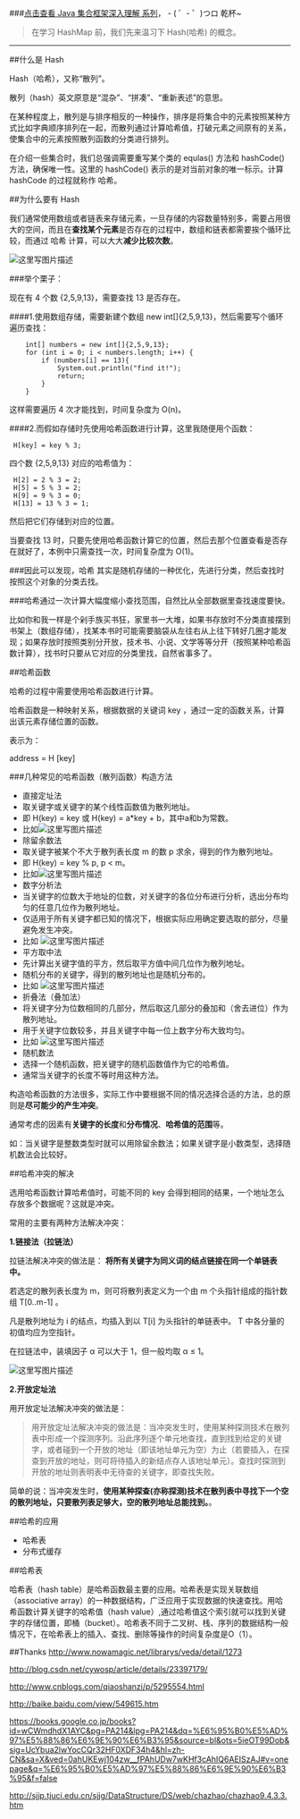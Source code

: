 ###[点击查看 Java 集合框架深入理解 系列](http://blog.csdn.net/u011240877/article/category/6447444)， - ( ゜- ゜)つロ 乾杯~ 

>在学习 HashMap 前，我们先来温习下 Hash(哈希) 的概念。

-------------
##什么是 Hash

Hash（哈希），又称“散列”。

散列（hash）英文原意是“混杂”、“拼凑”、“重新表述”的意思。

在某种程度上，散列是与排序相反的一种操作，排序是将集合中的元素按照某种方式比如字典顺序排列在一起，而散列通过计算哈希值，打破元素之间原有的关系，使集合中的元素按照散列函数的分类进行排列。

在介绍一些集合时，我们总强调需要重写某个类的 equlas() 方法和 hashCode() 方法，确保唯一性。这里的 hashCode() 表示的是对当前对象的唯一标示。计算 hashCode 的过程就称作 哈希。

##为什么要有 Hash

我们通常使用数组或者链表来存储元素，一旦存储的内容数量特别多，需要占用很大的空间，而且在**查找某个元素**是否存在的过程中，数组和链表都需要挨个循环比较，而通过 哈希 计算，可以大大**减少比较次数**。

![这里写图片描述](http://img.blog.csdn.net/20161026174147384)

###举个栗子：

现在有 4 个数 {2,5,9,13}，需要查找 13 是否存在。

####1.使用数组存储，需要新建个数组 new int[]{2,5,9,13}，然后需要写个循环遍历查找：

        int[] numbers = new int[]{2,5,9,13};
        for (int i = 0; i < numbers.length; i++) {
            if (numbers[i] == 13){
                System.out.println("find it!");
                return;
            }
        }

这样需要遍历 4 次才能找到，时间复杂度为 O(n)。

####2.而假如存储时先使用哈希函数进行计算，这里我随便用个函数：

     H[key] = key % 3;

四个数 {2,5,9,13} 对应的哈希值为：

     H[2] = 2 % 3 = 2;
     H[5] = 5 % 3 = 2;
     H[9] = 9 % 3 = 0;
     H[13] = 13 % 3 = 1;

然后把它们存储到对应的位置。

当要查找 13 时，只要先使用哈希函数计算它的位置，然后去那个位置查看是否存在就好了，本例中只需查找一次，时间复杂度为 O(1)。

###因此可以发现，哈希 其实是随机存储的一种优化，先进行分类，然后查找时按照这个对象的分类去找。

###哈希通过一次计算大幅度缩小查找范围，自然比从全部数据里查找速度要快。

比如你和我一样是个剁手族买书狂，家里书一大堆，如果书存放时不分类直接摆到书架上（数组存储），找某本书时可能需要脑袋从左往右从上往下转好几圈才能发现；如果存放时按照类别分开放，技术书、小说、文学等等分开（按照某种哈希函数计算），找书时只要从它对应的分类里找，自然省事多了。

##哈希函数

哈希的过程中需要使用哈希函数进行计算。

哈希函数是一种映射关系，根据数据的关键词 key ，通过一定的函数关系，计算出该元素存储位置的函数。

表示为：

address = H [key]


###几种常见的哈希函数（散列函数）构造方法

- 直接定址法
 - 取关键字或关键字的某个线性函数值为散列地址。
 - 即 H(key) = key 或 H(key) = a*key + b，其中a和b为常数。
 - 比如![这里写图片描述](http://img.blog.csdn.net/20161026171706654)
- 除留余数法
 - 取关键字被某个不大于散列表长度 m 的数 p 求余，得到的作为散列地址。
 - 即 H(key) = key % p, p < m。 
 - 比如![这里写图片描述](http://img.blog.csdn.net/20161026171807417)
- 数字分析法
 -  当关键字的位数大于地址的位数，对关键字的各位分布进行分析，选出分布均匀的任意几位作为散列地址。
 -  仅适用于所有关键字都已知的情况下，根据实际应用确定要选取的部分，尽量避免发生冲突。
 -  比如 ![这里写图片描述](http://img.blog.csdn.net/20161026172017748)
- 平方取中法
 - 先计算出关键字值的平方，然后取平方值中间几位作为散列地址。
 - 随机分布的关键字，得到的散列地址也是随机分布的。
 - 比如 ![这里写图片描述](http://img.blog.csdn.net/20161026171618181) 
- 折叠法（叠加法）
 - 将关键字分为位数相同的几部分，然后取这几部分的叠加和（舍去进位）作为散列地址。
 - 用于关键字位数较多，并且关键字中每一位上数字分布大致均匀。 
 - 比如 ![这里写图片描述](http://img.blog.csdn.net/20161026173032699)
- 随机数法
 - 选择一个随机函数，把关键字的随机函数值作为它的哈希值。
 - 通常当关键字的长度不等时用这种方法。 


构造哈希函数的方法很多，实际工作中要根据不同的情况选择合适的方法，总的原则是**尽可能少的产生冲突**。

通常考虑的因素有**关键字的长度**和**分布情况**、**哈希值的范围**等。

如：当关键字是整数类型时就可以用除留余数法；如果关键字是小数类型，选择随机数法会比较好。

##哈希冲突的解决

选用哈希函数计算哈希值时，可能不同的 key 会得到相同的结果，一个地址怎么存放多个数据呢？这就是冲突。

常用的主要有两种方法解决冲突：

**1.链接法（拉链法）**

拉链法解决冲突的做法是：
**将所有关键字为同义词的结点链接在同一个单链表中。**

若选定的散列表长度为 m，则可将散列表定义为一个由 m 个头指针组成的指针数组 T[0..m-1] 。

凡是散列地址为 i 的结点，均插入到以 T[i] 为头指针的单链表中。
 T 中各分量的初值均应为空指针。

在拉链法中，装填因子 α 可以大于 1，但一般均取 α ≤ 1。

![这里写图片描述](http://img.blog.csdn.net/20161026174615667)

**2.开放定址法**

用开放定址法解决冲突的做法是：
>用开放定址法解决冲突的做法是：当冲突发生时，使用某种探测技术在散列表中形成一个探测序列。沿此序列逐个单元地查找，直到找到给定的关键字，或者碰到一个开放的地址（即该地址单元为空）为止（若要插入，在探查到开放的地址，则可将待插入的新结点存人该地址单元）。查找时探测到开放的地址则表明表中无待查的关键字，即查找失败。


简单的说：当冲突发生时，**使用某种探查(亦称探测)技术在散列表中寻找下一个空的散列地址，只要散列表足够大，空的散列地址总能找到。**。

##哈希的应用

- 哈希表
- 分布式缓存

##哈希表
 
哈希表（hash table）是哈希函数最主要的应用。哈希表是实现关联数组（associative array）的一种数据结构，广泛应用于实现数据的快速查找。用哈希函数计算关键字的哈希值（hash value）,通过哈希值这个索引就可以找到关键字的存储位置，即桶（bucket）。哈希表不同于二叉树、栈、序列的数据结构一般情况下，在哈希表上的插入、查找、删除等操作的时间复杂度是O（1）。


##Thanks
http://www.nowamagic.net/librarys/veda/detail/1273

http://blog.csdn.net/cywosp/article/details/23397179/

http://www.cnblogs.com/qiaoshanzi/p/5295554.html

http://baike.baidu.com/view/549615.htm

https://books.google.co.jp/books?id=wCWmdhdX1AYC&pg=PA214&lpg=PA214&dq=%E6%95%B0%E5%AD%97%E5%88%86%E6%9E%90%E6%B3%95&source=bl&ots=5ieOT99Dob&sig=UcYbua2lwYocCQr32HF0XDF34h4&hl=zh-CN&sa=X&ved=0ahUKEwj104zw__fPAhUDw7wKHf3cAhIQ6AEISzAJ#v=onepage&q=%E6%95%B0%E5%AD%97%E5%88%86%E6%9E%90%E6%B3%95&f=false

http://sjjp.tjuci.edu.cn/sjjg/DataStructure/DS/web/chazhao/chazhao9.4.3.3.htm

